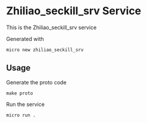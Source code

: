 # Zhiliao_seckill_srv Service

This is the Zhiliao_seckill_srv service

Generated with

```
micro new zhiliao_seckill_srv
```

## Usage

Generate the proto code

```
make proto
```

Run the service

```
micro run .
```